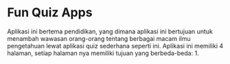 # Fun Quiz Apps

Aplikasi ini bertema pendidikan, yang dimana aplikasi ini bertujuan untuk menambah wawasan orang-orang tentang berbagai macam ilmu pengetahuan lewat aplikasi quiz sederhana seperti ini.
Aplikasi ini memiliki 4 halaman, setiap halaman nya memiliki tujuan yang berbeda-beda:
1. 
